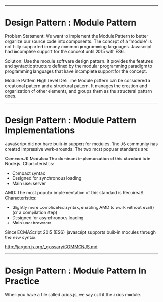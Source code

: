 

-------------------------------------------------------

# Design Pattern : Module Pattern

Problem Statement:
We want to implement the Module Pattern to better organize our source code into components.
The concept of a “module” is not fully supported in many common programming languages.
Javascript had incomplete support for the concept until 2015 with ES6.

Solution:
Use the module software design pattern.
It provides the features and syntactic structure defined by the modular programming paradigm to programming languages that have incomplete support for the concept.

Module Pattern High Level Def:
The Module pattern can be considered a creational pattern and a structural pattern. 
It manages the creation and organization of other elements, and groups them as the structural pattern does.

-------------------------------------------------------

# Design Pattern : Module Pattern Implementations

JavaScript did not have built-in support for modules.
The JS community has created impressive work-arounds. The two most popular standards are:

CommonJS Modules: The dominant implementation of this standard is in Node.js. Characteristics:
 - Compact syntax
 - Designed for synchronous loading
 - Main use: server

AMD: The most popular implementation of this standard is RequireJS. Characteristics:
 - Slightly more complicated syntax, enabling AMD to work without eval() (or a compilation step)
 - Designed for asynchronous loading
 - Main use: browsers

Since ECMAScript 2015 (ES6), javascript supports built-in modules through the new syntax.

http://jargon.js.org/_glossary/COMMONJS.md

-------------------------------------------------------

# Design Pattern : Module Pattern In Practice

When you have a file called axios.js, we say call it the axios module.

